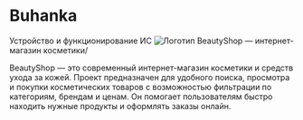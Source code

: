 # Buhanka
Устройство и функционирование ИС
![Логотип](https://octodex.github.com/images/orderedlistocat.png "Логотип GitHub")
BeautyShop — интернет-магазин косметики/


BeautyShop — это современный интернет-магазин косметики и средств ухода за кожей. Проект предназначен для удобного поиска, просмотра и покупки косметических товаров с возможностью фильтрации по категориям, брендам и ценам. Он помогает пользователям быстро находить нужные продукты и оформлять заказы онлайн.